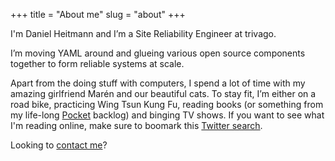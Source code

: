 +++
title = "About me"
slug = "about"
+++

I'm Daniel Heitmann and I’m a Site Reliability Engineer at trivago.

I’m moving YAML around and glueing various open source components together to form reliable systems at scale.

Apart from the doing stuff with computers, I spend a lot of time with my amazing girlfriend Marén and our beautiful cats. To stay fit, I’m either on a road bike, practicing Wing Tsun Kung Fu, reading books (or something from my life-long [Pocket](https://getpocket.com) backlog) and binging TV shows. If you want to see what I'm reading online, make sure to boomark this [Twitter search](https://twitter.com/search?q=from%3A%40dictvm%20%23justread&src=typed_query&f=live).

Looking to [contact me](/contact)?